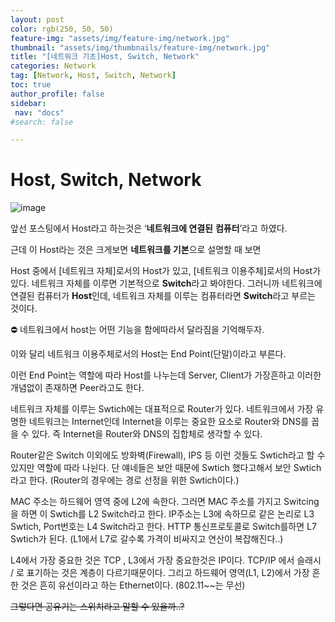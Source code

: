 ```yaml
---
layout: post
color: rgb(250, 50, 50)
feature-img: "assets/img/feature-img/network.jpg"
thumbnail: "assets/img/thumbnails/feature-img/network.jpg"
title: "[네트워크 기초]Host, Switch, Network"
categories: Network
tag: [Network, Host, Switch, Network]
toc: true
author_profile: false
sidebar:
 nav: "docs"
#search: false

---
```


# Host, Switch, Network

![image](https://user-images.githubusercontent.com/75375944/185777044-0aaac0ff-b69b-4c03-ab0d-41be9cdc5b6d.png)

앞선 포스팅에서 Host라고 하는것은 ‘**네트워크에 연결된** **컴퓨터**’라고 하였다.

근데 이 Host라는 것은 크게보면 **네트워크를 기본**으로 설명할 때 보면

Host 중에서 [네트워크 자체]로서의 Host가 있고, [네트워크 이용주체]로서의 Host가 있다. 네트워크 자체를 이루면 기본적으로 **Switch**라고 봐야한다. 그러니까 네트워크에 연결된 컴퓨터가 **Host**인데, 네트워크 자체를 이루는 컴퓨터라면 **Switch**라고 부르는 것이다.

<aside>
⛔ 네트워크에서 host는 어떤 기능을 함에따라서 달라짐을 기억해두자.

</aside>

이와 달리 네트워크 이용주체로서의 Host는 End Point(단말)이라고 부른다.

이런 End Point는 역할에 따라 Host를 나누는데 Server, Client가 가장흔하고 이러한 개념없이 존재하면 Peer라고도 한다.

네트워크 자체를 이루는 Swtich에는 대표적으로 Router가 있다. 네트워크에서 가장 유명한 네트워크는 Internet인데 Internet을 이루는 중요한 요소로 Router와 DNS를 꼽을 수 있다. 즉 Internet을 Router와 DNS의 집합체로 생각할 수 있다.

Router같은 Switch 이외에도 방화벽(Firewall), IPS 등 이런 것들도 Swtich라고 할 수 있지만 역할에 따라 나뉜다. 단 얘네들은 보안 때문에 Swtich 했다고해서 보안 Swtich라고 한다. (Router의 경우에는 경로 선정을 위한 Swtich이다.)

MAC 주소는 하드웨어 영역 중에 L2에 속한다. 그러면 MAC 주소를 가지고 Switcing을 하면 이 Swtich를 L2 Switch라고 한다. IP주소는 L3에 속하므로 같은 논리로 L3 Swtich, Port번호는 L4 Switch라고 한다. HTTP 통신프로토콜로 Switch를하면 L7 Swtich가 된다. (L1에서 L7로 갈수록 가격이 비싸지고 연산이 복잡해진다..)

L4에서 가장 중요한 것은 TCP , L3에서 가장 중요한것은 IP이다. TCP/IP 에서 슬래시 / 로 표기하는 것은 계층이 다르기때문이다. 그리고 하드웨어 영역(L1, L2)에서 가장 흔한 것은 흔히 유선이라고 하는 Ethernet이다. (802.11~~는 무선)

~~그렇다면 공유기는 스위치라고 말할 수 있을까..?~~

